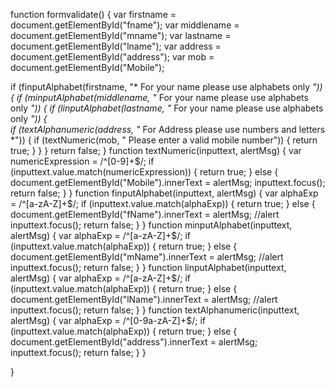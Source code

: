 
function formvalidate()
{
var firstname = document.getElementById("fname");
var middlename = document.getElementById("mname");
var lastname = document.getElementById("lname");
var address = document.getElementById("address");
var mob = document.getElementById("Mobile");

if (finputAlphabet(firstname, "* For your name please use alphabets only *")) {
if (minputAlphabet(middlename, "* For your name please use alphabets only *")) {
if (linputAlphabet(lastname, "* For your name please use alphabets only *")) {	
if (textAlphanumeric(address, "* For Address please use numbers and letters *")) {
if (textNumeric(mob, " Please enter a valid mobile number")) {
return true;
}
}
}
return false;
}
function textNumeric(inputtext, alertMsg) {
var numericExpression = /^[0-9]+$/;
if (inputtext.value.match(numericExpression)) {
return true;
} else {
document.getElementById("Mobile").innerText = alertMsg; 
inputtext.focus();
return false;
}
}
function finputAlphabet(inputtext, alertMsg) {
var alphaExp = /^[a-zA-Z]+$/;
if (inputtext.value.match(alphaExp)) {
return true;
} else {
document.getElementById("fName").innerText = alertMsg; 
//alert
inputtext.focus();
return false;
}
}
function minputAlphabet(inputtext, alertMsg) {
var alphaExp = /^[a-zA-Z]+$/;
if (inputtext.value.match(alphaExp)) {
return true;
} else {
document.getElementById("mName").innerText = alertMsg; 
//alert
inputtext.focus();
return false;
}
}
function linputAlphabet(inputtext, alertMsg) {
var alphaExp = /^[a-zA-Z]+$/;
if (inputtext.value.match(alphaExp)) {
return true;
} else {
document.getElementById("lName").innerText = alertMsg; 
//alert
inputtext.focus();
return false;
}
}
function textAlphanumeric(inputtext, alertMsg) {
var alphaExp = /^[0-9a-zA-Z]+$/;
if (inputtext.value.match(alphaExp)) {
return true;
} 
else {
document.getElementById("address").innerText = alertMsg; 
inputtext.focus();
return false;
}
}

}
